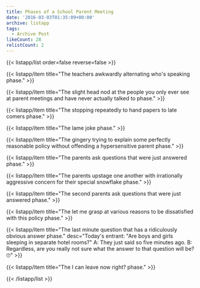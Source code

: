 ```yaml
---
title: Phases of a School Parent Meeting
date: '2016-03-03T01:35:09+00:00'
archive: listapp
tags: 
  - Archive Post
likeCount: 28
relistCount: 2
---
```



{{< listapp/list order=false reverse=false >}}

   {{< listapp/item title="The teachers awkwardly alternating who's speaking phase." >}}

   {{< listapp/item title="The slight head nod at the people you only ever see at parent meetings and have never actually talked to phase." >}}

   {{< listapp/item title="The stopping repeatedly to hand papers to late comers phase." >}}

   {{< listapp/item title="The lame joke phase." >}}

   {{< listapp/item title="The gingery trying to explain some perfectly reasonable policy without offending a hypersensitive parent phase." >}}

   {{< listapp/item title="The parents ask questions that were just answered phase." >}}

   {{< listapp/item title="The parents upstage one another with irrationally aggressive concern for their special snowflake phase." >}}

   {{< listapp/item title="The second parents ask questions that were just answered phase." >}}

   {{< listapp/item title="The let me grasp at various reasons to be dissatisfied with this policy phase." >}}

   {{< listapp/item title="The last minute question that has a ridiculously obvious answer phase."
      desc="Today's entrant: \"Are boys and girls sleeping in separate hotel rooms?\" A: They just said so five minutes ago. B: Regardless, are you really not sure what the answer to that question will be? 🙄" >}}

   {{< listapp/item title="The I can leave now right? phase." >}}

{{< /listapp/list >}}
